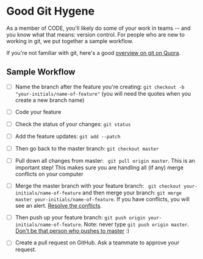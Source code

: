 # Good Git Hygene
As a member of CODE, you'll likely do some of your work in teams -- and you know what that means: version control. For people who are new to working in git, we put together a sample workflow.

If you're not familiar with git, here's a good [overview on git on Quora](https://www.quora.com/What-is-git-and-why-should-I-use-it).

## Sample Workflow

- [ ] Name the branch after the feature you're creating:
`git checkout -b "your-initials/name-of-feature"` (you will need the quotes when you create a new branch name)

- [ ] Code your feature

- [ ] Check the status of your changes:
`git status`

- [ ] Add the feature updates:
`git add --patch`

- [ ] Then go back to the master branch:
`git checkout master`

- [ ] Pull down all changes from master:
` git pull origin master`. This is an important step! This makes sure you are handling all (if any) merge conflicts on your computer

- [ ] Merge the master branch with your feature branch:
` git checkout your-initials/name-of-feature` and then merge your branch: `git merge master your-initials/name-of-feature`. If you have conflicts, you will see an alert. [Resolve the conflicts](http://stackoverflow.com/questions/161813/how-to-resolve-merge-conflicts-in-git).

- [ ] Then push up your feature branch:
`git push origin your-initials/name-of-feature`. Note: never type `git push origin master`. [Don't be that person who pushes to master](https://8thlight.com/blog/sandro-padin/2015/06/08/help-i-just-force-pushed-to-master.html) :) 

- [ ] Create a pull request on GitHub. Ask a teammate to approve your request.
